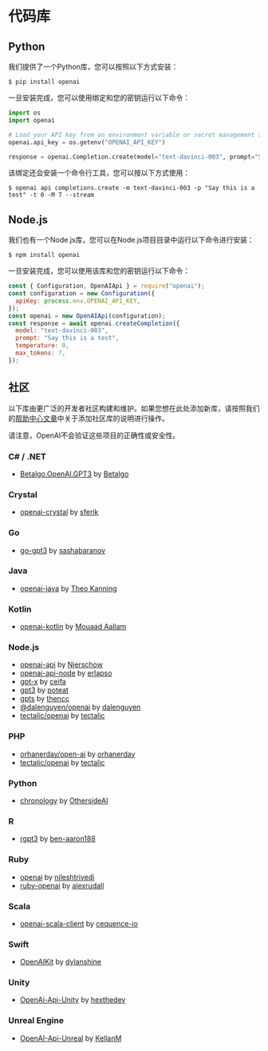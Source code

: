 # 代码库
## Python

我们提供了一个Python库，您可以按照以下方式安装：

```shell
$ pip install openai
```

一旦安装完成，您可以使用绑定和您的密钥运行以下命令：

```python
import os
import openai

# Load your API key from an environment variable or secret management service
openai.api_key = os.getenv("OPENAI_API_KEY")

response = openai.Completion.create(model="text-davinci-003", prompt="Say this is a test", temperature=0, max_tokens=7)
```

该绑定还会安装一个命令行工具，您可以按以下方式使用：

```shell
$ openai api completions.create -m text-davinci-003 -p "Say this is a test" -t 0 -M 7 --stream
```

## Node.js

我们也有一个Node.js库，您可以在Node.js项目目录中运行以下命令进行安装：

```shell
$ npm install openai
```

一旦安装完成，您可以使用该库和您的密钥运行以下命令：

```js
const { Configuration, OpenAIApi } = require("openai");
const configuration = new Configuration({
  apiKey: process.env.OPENAI_API_KEY,
});
const openai = new OpenAIApi(configuration);
const response = await openai.createCompletion({
  model: "text-davinci-003",
  prompt: "Say this is a test",
  temperature: 0,
  max_tokens: 7,
});
```

## 社区

以下库由更广泛的开发者社区构建和维护。如果您想在此处添加新库，请按照我们的[帮助中心文章](https://help.openai.com/en/articles/6684216-adding-your-api-client-to-the-community-libraries-page)中关于添加社区库的说明进行操作。

请注意，OpenAI不会验证这些项目的正确性或安全性。

### C# / .NET

-   [Betalgo.OpenAI.GPT3](https://github.com/betalgo/openai) by [Betalgo](https://github.com/betalgo)


### Crystal

-   [openai-crystal](https://github.com/sferik/openai-crystal) by [sferik](https://github.com/sferik)


### Go

-   [go-gpt3](https://github.com/sashabaranov/go-gpt3) by [sashabaranov](https://github.com/sashabaranov)


### Java

-   [openai-java](https://github.com/TheoKanning/openai-java) by [Theo Kanning](https://github.com/TheoKanning)



### Kotlin

-   [openai-kotlin](https://github.com/Aallam/openai-kotlin) by [Mouaad Aallam](https://github.com/Aallam)



### Node.js

-   [openai-api](https://www.npmjs.com/package/openai-api) by [Njerschow](https://github.com/Njerschow)
-   [openai-api-node](https://www.npmjs.com/package/openai-api-node) by [erlapso](https://github.com/erlapso)
-   [gpt-x](https://www.npmjs.com/package/gpt-x) by [ceifa](https://github.com/ceifa)
-   [gpt3](https://www.npmjs.com/package/gpt3) by [poteat](https://github.com/poteat)
-   [gpts](https://www.npmjs.com/package/gpts) by [thencc](https://github.com/thencc)
-   [@dalenguyen/openai](https://www.npmjs.com/package/@dalenguyen/openai) by [dalenguyen](https://github.com/dalenguyen)
-   [tectalic/openai](https://github.com/tectalichq/public-openai-client-js) by [tectalic](https://tectalic.com/)


### PHP

-   [orhanerday/open-ai](https://packagist.org/packages/orhanerday/open-ai) by [orhanerday](https://github.com/orhanerday)
-   [tectalic/openai](https://github.com/tectalichq/public-openai-client-php) by [tectalic](https://tectalic.com/)


### Python

-   [chronology](https://github.com/OthersideAI/chronology) by [OthersideAI](https://www.othersideai.com/)



### R

-   [rgpt3](https://github.com/ben-aaron188/rgpt3) by [ben-aaron188](https://github.com/ben-aaron188)

### Ruby

-   [openai](https://github.com/nileshtrivedi/openai/) by [nileshtrivedi](https://github.com/nileshtrivedi)
-   [ruby-openai](https://github.com/alexrudall/ruby-openai) by [alexrudall](https://github.com/alexrudall)


### Scala

-   [openai-scala-client](https://github.com/cequence-io/openai-scala-client) by [cequence-io](https://github.com/cequence-io)

[](https://platform.openai.com/docs/libraries/swift)

### Swift

-   [OpenAIKit](https://github.com/dylanshine/openai-kit) by [dylanshine](https://github.com/dylanshine)


### Unity

-   [OpenAi-Api-Unity](https://github.com/hexthedev/OpenAi-Api-Unity) by [hexthedev](https://github.com/hexthedev)


### Unreal Engine

-   [OpenAI-Api-Unreal](https://github.com/KellanM/OpenAI-Api-Unreal) by [KellanM](https://github.com/KellanM)